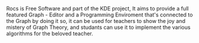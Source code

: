 Rocs is Free Software and part of the KDE project, 
It aims to provide a full featured Graph - Editor and a Programming Enviroment that's connected to the Graph
by doing it so, it can be used for teachers to show the joy and mistery of Graph Theory, 
and studants can use it to implement the various algorithms for the beloved teacher.